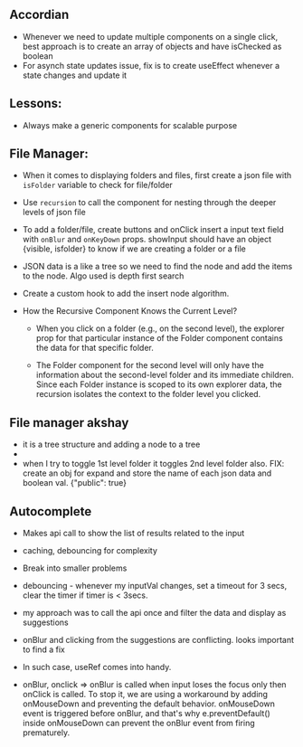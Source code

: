 ## Accordian

- Whenever we need to update multiple components on a single click, best approach is to create an array of objects and have isChecked as boolean
- For asynch state updates issue, fix is to create useEffect whenever a state changes and update it

## Lessons:

- Always make a generic components for scalable purpose

## File Manager:

- When it comes to displaying folders and files, first create a json file with `isFolder` variable to check for file/folder

- Use `recursion` to call the component for nesting through the deeper levels of json file

- To add a folder/file, create buttons and onClick insert a input text field with `onBlur` and `onKeyDown` props. showInput should have an object {visible, isfolder} to know if we are creating a folder or a file

- JSON data is a like a tree so we need to find the node and add the items to the node. Algo used is depth first search

- Create a custom hook to add the insert node algorithm.

- How the Recursive Component Knows the Current Level?

  - When you click on a folder (e.g., on the second level), the explorer prop for that particular instance of the Folder component contains the data for that specific folder.

  - The Folder component for the second level will only have the information about the second-level folder and its immediate children. Since each Folder instance is scoped to its own explorer data, the recursion isolates the context to the folder level you clicked.

## File manager akshay

- it is a tree structure and adding a node to a tree
-
- when I try to toggle 1st level folder it toggles 2nd level folder also. FIX: create an obj for expand and store the name of each json data and boolean val. {"public": true}

## Autocomplete

- Makes api call to show the list of results related to the input
- caching, debouncing for complexity
- Break into smaller problems
- debouncing - whenever my inputVal changes, set a timeout for 3 secs, clear the timer if timer is < 3secs.

- my approach was to call the api once and filter the data and display as suggestions
- onBlur and clicking from the suggestions are conflicting. looks important to find a fix
- In such case, useRef comes into handy.

- onBlur, onclick => onBlur is called when input loses the focus only then onClick is called. To stop it, we are using a workaround by adding onMouseDown and preventing the default behavior. onMouseDown event is triggered before onBlur, and that's why e.preventDefault() inside onMouseDown can prevent the onBlur event from firing prematurely.
